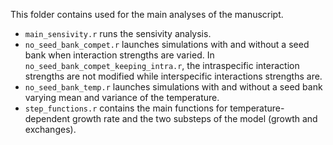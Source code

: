 This folder contains used for the main analyses of the manuscript. 

* `main_sensivity.r` runs the sensivity analysis.
* `no_seed_bank_compet.r` launches simulations with and without a seed bank when interaction strengths are varied. In `no_seed_bank_compet_keeping_intra.r`, the intraspecific interaction strengths are not modified while interspecific interactions strengths are.
* `no_seed_bank_temp.r` launches simulations with and without a seed bank varying mean and variance of the temperature. 
* `step_functions.r` contains the main functions for temperature-dependent growth rate and the two substeps of the model (growth and exchanges).
